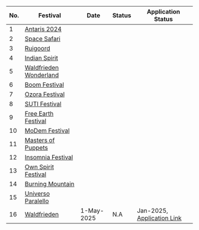 | No. | Festival                                                                 | Date       | Status | Application Status                                      |
|-----|---------------------------------------------------------------------------|------------|--------|--------------------------------------------------------|
| 1   | [Antaris 2024](https://festiware.app/antaris/register/Antaris2024-vendor) |            |        |                                                        |
| 2   | [Space Safari](https://space-safari.com/participate/)                     |            |        |                                                        |
| 3   | [Ruigoord](https://ruigoord.nl/)                                         |            |        |                                                        |
| 4   | [Indian Spirit](https://www.indian-spirit.de/)                           |            |        |                                                        |
| 5   | [Waldfrieden Wonderland](https://www.waldfrieden.net/wonderland/)        |            |        |                                                        |
| 6   | [Boom Festival](https://www.boomfestival.org/)                           |            |        |                                                        |
| 7   | [Ozora Festival](https://2023.ozorafestival.eu/)                         |            |        |                                                        |
| 8   | [SUTI Festival](https://sutifestival.com/2024/)                          |            |        |                                                        |
| 9   | [Free Earth Festival](https://freeearth-festival.com/)                   |            |        |                                                        |
| 10  | [MoDem Festival](https://modemfestival.com/)                             |            |        |                                                        |
| 11  | [Masters of Puppets](https://www.mastersofpuppets.net/)                  |            |        |                                                        |
| 12  | [Insomnia Festival](http://www.insomnia-festival.com/en/)                |            |        |                                                        |
| 13  | [Own Spirit Festival](https://www.ownspiritfestival.org/)                |            |        |                                                        |
| 14  | [Burning Mountain](https://www.burning-mountain.ch/)                     |            |        |                                                        |
| 15  | [Universo Paralello](https://www.universoparalello.org/)                 |            |        |                                                        |
| 16  | [Waldfrieden](https://www.waldfrieden.net/)                              | 1-May-2025 | N.A    | Jan-2025, [Application Link](https://www.waldfrieden.net/en/infos/application/) |
